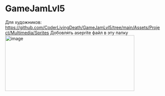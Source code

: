 # GameJamLvl5
Для художников: https://github.com/CoderLivingDeath/GameJamLvl5/tree/main/Assets/Project/Multimedia/Sprites
Добовлять aseprite файл в эту папку
<img width="418" height="181" alt="image" src="https://github.com/user-attachments/assets/6516be65-221f-4323-a124-4ae4435ca186" />
